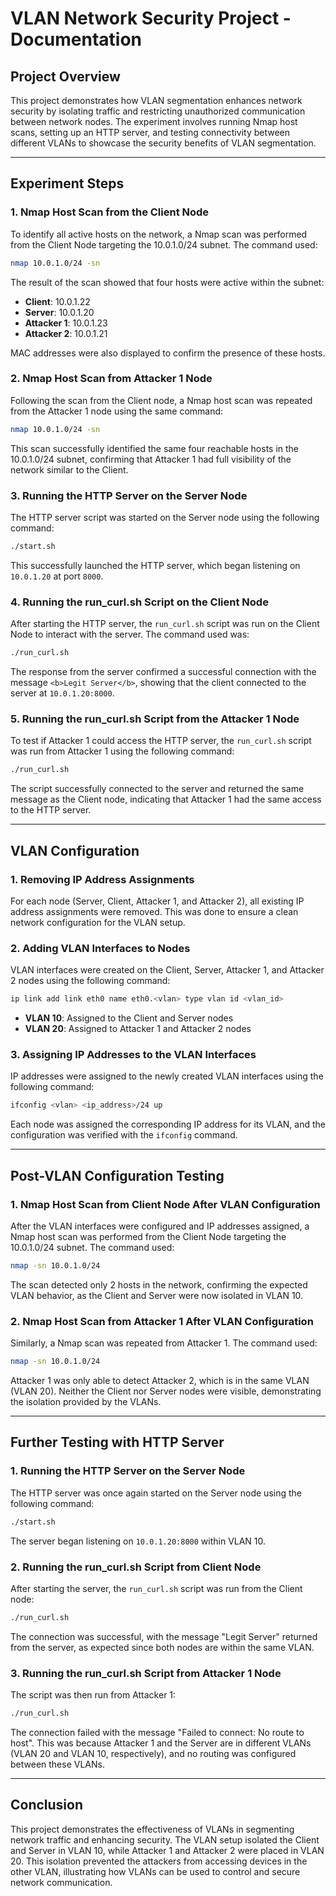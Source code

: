 
# VLAN Network Security Project - Documentation

## Project Overview
This project demonstrates how VLAN segmentation enhances network security by isolating traffic and restricting unauthorized communication between network nodes. The experiment involves running Nmap host scans, setting up an HTTP server, and testing connectivity between different VLANs to showcase the security benefits of VLAN segmentation.

---

## Experiment Steps

### 1. Nmap Host Scan from the Client Node
To identify all active hosts on the network, a Nmap scan was performed from the Client Node targeting the 10.0.1.0/24 subnet. The command used:

```bash
nmap 10.0.1.0/24 -sn
```

The result of the scan showed that four hosts were active within the subnet:
- **Client**: 10.0.1.22
- **Server**: 10.0.1.20
- **Attacker 1**: 10.0.1.23
- **Attacker 2**: 10.0.1.21

MAC addresses were also displayed to confirm the presence of these hosts.

### 2. Nmap Host Scan from Attacker 1 Node
Following the scan from the Client node, a Nmap host scan was repeated from the Attacker 1 node using the same command:

```bash
nmap 10.0.1.0/24 -sn
```

This scan successfully identified the same four reachable hosts in the 10.0.1.0/24 subnet, confirming that Attacker 1 had full visibility of the network similar to the Client.

### 3. Running the HTTP Server on the Server Node
The HTTP server script was started on the Server node using the following command:

```bash
./start.sh
```

This successfully launched the HTTP server, which began listening on `10.0.1.20` at port `8000`.

### 4. Running the run_curl.sh Script on the Client Node
After starting the HTTP server, the `run_curl.sh` script was run on the Client Node to interact with the server. The command used was:

```bash
./run_curl.sh
```

The response from the server confirmed a successful connection with the message `<b>Legit Server</b>`, showing that the client connected to the server at `10.0.1.20:8000`.

### 5. Running the run_curl.sh Script from the Attacker 1 Node
To test if Attacker 1 could access the HTTP server, the `run_curl.sh` script was run from Attacker 1 using the following command:

```bash
./run_curl.sh
```

The script successfully connected to the server and returned the same message as the Client node, indicating that Attacker 1 had the same access to the HTTP server.

---

## VLAN Configuration

### 1. Removing IP Address Assignments
For each node (Server, Client, Attacker 1, and Attacker 2), all existing IP address assignments were removed. This was done to ensure a clean network configuration for the VLAN setup.

### 2. Adding VLAN Interfaces to Nodes
VLAN interfaces were created on the Client, Server, Attacker 1, and Attacker 2 nodes using the following command:

```bash
ip link add link eth0 name eth0.<vlan> type vlan id <vlan_id>
```

- **VLAN 10**: Assigned to the Client and Server nodes
- **VLAN 20**: Assigned to Attacker 1 and Attacker 2 nodes

### 3. Assigning IP Addresses to the VLAN Interfaces
IP addresses were assigned to the newly created VLAN interfaces using the following command:

```bash
ifconfig <vlan> <ip_address>/24 up
```

Each node was assigned the corresponding IP address for its VLAN, and the configuration was verified with the `ifconfig` command.

---

## Post-VLAN Configuration Testing

### 1. Nmap Host Scan from Client Node After VLAN Configuration
After the VLAN interfaces were configured and IP addresses assigned, a Nmap host scan was performed from the Client Node targeting the 10.0.1.0/24 subnet. The command used:

```bash
nmap -sn 10.0.1.0/24
```

The scan detected only 2 hosts in the network, confirming the expected VLAN behavior, as the Client and Server were now isolated in VLAN 10.

### 2. Nmap Host Scan from Attacker 1 After VLAN Configuration
Similarly, a Nmap scan was repeated from Attacker 1. The command used:

```bash
nmap -sn 10.0.1.0/24
```

Attacker 1 was only able to detect Attacker 2, which is in the same VLAN (VLAN 20). Neither the Client nor Server nodes were visible, demonstrating the isolation provided by the VLANs.

---

## Further Testing with HTTP Server

### 1. Running the HTTP Server on the Server Node
The HTTP server was once again started on the Server node using the following command:

```bash
./start.sh
```

The server began listening on `10.0.1.20:8000` within VLAN 10.

### 2. Running the run_curl.sh Script from Client Node
After starting the server, the `run_curl.sh` script was run from the Client node:

```bash
./run_curl.sh
```

The connection was successful, with the message "Legit Server" returned from the server, as expected since both nodes are within the same VLAN.

### 3. Running the run_curl.sh Script from Attacker 1 Node
The script was then run from Attacker 1:

```bash
./run_curl.sh
```

The connection failed with the message "Failed to connect: No route to host". This was because Attacker 1 and the Server are in different VLANs (VLAN 20 and VLAN 10, respectively), and no routing was configured between these VLANs.

---

## Conclusion
This project demonstrates the effectiveness of VLANs in segmenting network traffic and enhancing security. The VLAN setup isolated the Client and Server in VLAN 10, while Attacker 1 and Attacker 2 were placed in VLAN 20. This isolation prevented the attackers from accessing devices in the other VLAN, illustrating how VLANs can be used to control and secure network communication.

